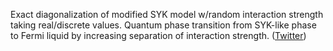 
Exact diagonalization of modified SYK model w/random interaction strength taking real/discrete values. Quantum phase transition from SYK-like phase to Fermi liquid by increasing separation of interaction strength. ([Twitter](https://twitter.com/JoshuahHeath/status/1235209224587640833))
